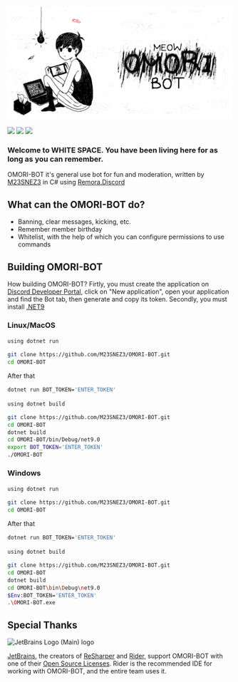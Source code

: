 <p>
    <img src="OmoriBot.png">
</p>
<a href="https://github.com/Remora/Remora.Discord"><img src="https://img.shields.io/badge/powered_by-Remora.Discord-blue"></img></a>
<a href="https://github.com/M23SNEZ3/OMORI-BOT/blob/master/LICENSE"><img src="https://img.shields.io/github/license/M23SNEZ3/OMORI-BOTt?logo=git"></img></a>
<a href="https://github.com/M23SNEZ3/OMORI-BOT/commit/master"><img src="https://img.shields.io/github/last-commit/M23SNEZ3/OMORI-BOT?logo=github"></img></a>

### Welcome to WHITE SPACE. You have been living here for as long as you can remember.
OMORI-BOT it's general use bot for fun and moderation, written by [M23SNEZ3](https://github.com/M23SNEZ3) in C# using [Remora.Discord](https://github.com/Remora/Remora.Discord)

## What can the OMORI-BOT do?
* Banning, clear messages, kicking, etc.
* Remember member birthday
* Whitelist, with the help of which you can configure permissions to use commands

## Building OMORI-BOT
How building OMORI-BOT? Firtly, you must create the application on [Discord Developer Portal](https://discord.com/developers/applications), click on "New application", open your application and find the Bot tab, then generate and copy its token.
Secondly, you must install [.NET9](https://dotnet.microsoft.com/en-us/download/dotnet/9.0)

### Linux/MacOS
`using dotnet run`
```bash
git clone https://github.com/M23SNEZ3/OMORI-BOT.git
cd OMORI-BOT
```
After that
```bash
dotnet run BOT_TOKEN='ENTER_TOKEN'
```

`using dotnet build`
```bash
git clone https://github.com/M23SNEZ3/OMORI-BOT.git
cd OMORI-BOT
dotnet build
cd OMORI-BOT/bin/Debug/net9.0
export BOT_TOKEN='ENTER_TOKEN'
./OMORI-BOT
```
### Windows
`using dotnet run`
```bash
git clone https://github.com/M23SNEZ3/OMORI-BOT.git
cd OMORI-BOT
```
After that
```bash
dotnet run BOT_TOKEN='ENTER_TOKEN'
```

`using dotnet build`
```bash
git clone https://github.com/M23SNEZ3/OMORI-BOT.git
cd OMORI-BOT
dotnet build
cd OMORI-BOT\bin\Debug\net9.0
$Env:BOT_TOKEN='ENTER_TOKEN'
.\OMORI-BOT.exe
```

## Special Thanks


![JetBrains Logo (Main) logo](https://resources.jetbrains.com/storage/products/company/brand/logos/jb_beam.svg)


[JetBrains](https://www.jetbrains.com/), the creators of [ReSharper](https://www.jetbrains.com/resharper) 
and [Rider](https://www.jetbrains.com/rider), support OMORI-BOT 
with one of their [Open Source Licenses](https://jb.gg/OpenSourceSupport). 
Rider is the recommended IDE for working with OMORI-BOT, and the entire team uses it.